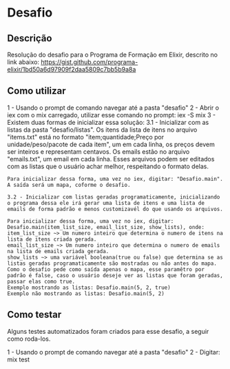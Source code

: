 # Desafio

## Descrição

Resolução do desafio para o Programa de Formação em Elixir, descrito no link abaixo:
https://gist.github.com/programa-elixir/1bd50a6d97909f2daa5809c7bb5b9a8a

## Como utilizar

1 - Usando o prompt de comando navegar até a pasta "desafio"
2 - Abrir o iex com o mix carregado, utilizar esse comando no prompt: iex -S mix
3 - Existem duas formas de inicializar essa solução:
    3.1 - Inicializar com as listas da pasta "desafio/listas".
      Os itens da lista de itens no arquivo "items.txt" está no formato "item;quantidade;Preço por unidade/peso/pacote de cada item", um em cada linha, os preços devem ser inteiros e representam centavos.
      Os emails estão no arquivo "emails.txt", um email em cada linha.
    Esses arquivos podem ser editados com as listas que o usuário achar melhor, respeitando o formato delas. 

    Para inicializar dessa forma, uma vez no iex, digitar: "Desafio.main". A saída será um mapa, coforme o desafio.

    3.2 - Inicializar com listas geradas programaticamente, inicializando o programa dessa ele irá gerar uma lista de itens e uma lista de emails de forma padrão e menos customizavél do que usando os arquivos. 

    Para inicializar dessa forma, uma vez no iex, digitar: Desafio.main(item_list_size, email_list_size, show_lists), onde:
    item_list_size ~> Um numero inteiro que determina o numero de itens na lista de itens criada gerada.
    email_list_size ~> Um numero inteiro que determina o numero de emails na lista de emails criada gerada.
    show_lists ~> uma variável booleana(true ou false) que determina se as listas geradas programaticamente são mostradas ou não antes do mapa. Como o desafio pede como saída apenas o mapa, esse paramêtro por padrão é false, caso o usuário deseje ver as listas que foram geradas, passar elas como true.
    Exemplo mostrando as listas: Desafio.main(5, 2, true)
    Exemplo não mostrando as listas: Desafio.main(5, 2)

## Como testar

Alguns testes automatizados foram criados para esse desafio, a seguir como roda-los.

1 - Usando o prompt de comando navegar até a pasta "desafio"
2 - Digitar: mix test
